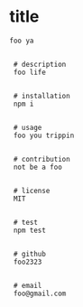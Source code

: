 # title
    foo ya

  
     # description
     foo life


     # installation
     npm i


     # usage
     foo you trippin


     # contribution
     not be a foo


     # license
     MIT


     # test
     npm test


     # github
     foo2323


     # email
     foo@gmail.com
    